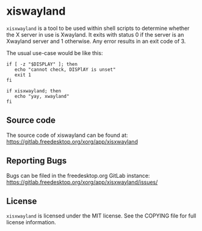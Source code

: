 xiswayland
==========

`xisxwayland` is a tool to be used within shell scripts to determine whether
the X server in use is Xwayland. It exits with status 0 if the server is an
Xwayland server and 1 otherwise. Any error results in an exit code of 3.


The usual use-case would be like this:
```
if [ -z "$DISPLAY" ]; then
   echo "cannot check, DISPlAY is unset"
   exit 1
fi

if xisxwayland; then
   echo "yay, xwayland"
fi
```

Source code
-----------

The source code of xiswayland can be found at:
https://gitlab.freedesktop.org/xorg/app/xisxwayland

Reporting Bugs
--------------

Bugs can be filed in the freedesktop.org GitLab instance:
https://gitlab.freedesktop.org/xorg/app/xisxwayland/issues/

License
-------

`xisxwayland` is licensed under the MIT license. See the COPYING file for full
license information.
